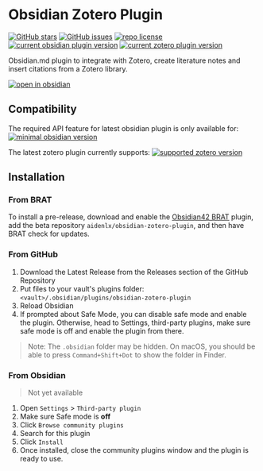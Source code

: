 
# Obsidian Zotero Plugin

[![GitHub stars](https://custom-icon-badges.demolab.com/github/stars/aidenlx/obsidian-zotero?logo=star)](https://github.com/aidenlx/obsidian-zotero/stargazers "GitHub stars") [![GitHub issues](https://custom-icon-badges.demolab.com/github/issues-raw/aidenlx/obsidian-zotero?logo=issue)](https://github.com/aidenlx/obsidian-zotero/issues "GitHub issues") [![repo license](https://custom-icon-badges.demolab.com/github/license/aidenlx/obsidian-zotero?logo=law&logoColor=white)](https://github.com/aidenlx/obsidian-zotero/blob/main/LICENSE "repo license") [![current obsidian plugin version](https://custom-icon-badges.demolab.com/badge/dynamic/json?color=8b6cef&label=obsidian%20plugin&query=version&url=https%3A%2F%2Fraw.githubusercontent.com%2Faidenlx%2Fobsidian-zotero%2Fmaster%2Fapp%2Fobsidian%2Fmanifest.json&logo=obsidian-full)](https://github.com/aidenlx/obsidian-zotero/tree/master/app/obsidian "open obsidian plugin page") [![current zotero plugin version](https://custom-icon-badges.demolab.com/badge/dynamic/json?color=bc3a3c&label=zotero%20plugin&query=version&url=https%3A%2F%2Fraw.githubusercontent.com%2Faidenlx%2Fobsidian-zotero%2Fmaster%2Fapp%2Fobsidian%2Fpackage.json&logo=zotero-32)](https://github.com/aidenlx/obsidian-zotero/tree/master/app/zotero "open zotero plugin page")

Obsidian.md plugin to integrate with Zotero, create literature notes and insert citations from a Zotero library.

[![open in obsidian](https://custom-icon-badges.demolab.com/badge/-Open%20In%20Obsidian-d4d4d4?style=for-the-badge&logo=obsidian-full)](https://obsidian.md/plugins?id=obsidian-zotero-plugin "open in obsidian")

## Compatibility

The required API feature for latest obsidian plugin is only available for:
[![minimal obsidian version](https://custom-icon-badges.demolab.com/badge/dynamic/json?color=8b6cef&label=obsidian&prefix=^&query=minAppVersion&url=https%3A%2F%2Fraw.githubusercontent.com%2Faidenlx%2Fobsidian-zotero%2Fmaster%2Fapp%2Fobsidian%2Fmanifest.json&logo=obsidian-full)](https://obsidian.md "minimanl obsidian version")

The latest zotero plugin currently supports: 
[![supported zotero version](https://custom-icon-badges.demolab.com/badge/zotero-6-bc3a3c?logo=zotero-32)](https://github.com/aidenlx/obsidian-zotero/tree/master/app/zotero "supported zotero version")

## Installation

### From BRAT

To install a pre-release, download and enable the [Obsidian42 BRAT](https://github.com/TfTHacker/obsidian42-brat) plugin, add the beta repository `aidenlx/obsidian-zotero-plugin`, and then have BRAT check for updates.

### From GitHub

1. Download the Latest Release from the Releases section of the GitHub Repository
2. Put files to your vault's plugins folder: `<vault>/.obsidian/plugins/obsidian-zotero-plugin`  
3. Reload Obsidian
4. If prompted about Safe Mode, you can disable safe mode and enable the plugin.
Otherwise, head to Settings, third-party plugins, make sure safe mode is off and
enable the plugin from there.

> Note: The `.obsidian` folder may be hidden. On macOS, you should be able to press `Command+Shift+Dot` to show the folder in Finder.

### From Obsidian

> Not yet available

1. Open `Settings` > `Third-party plugin`
2. Make sure Safe mode is **off**
3. Click `Browse community plugins`
4. Search for this plugin
5. Click `Install`
6. Once installed, close the community plugins window and the plugin is ready to use.
